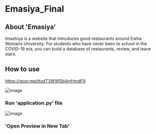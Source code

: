 # Emasiya_Final


## About 'Emasiya'
Imashiya is a website that introduces good restaurants around Ewha Womans University. For students who have never been to school in the COVID-19 era, you can build a database of restaurants, review, and leave stars.


## How to use


<https://goor.me/ttudT3WWSb4mHmdF9>


![image](https://user-images.githubusercontent.com/97292379/233781240-c7f08df6-322c-45ac-b148-b46701339643.png)


### Run 'application.py' file


![image](https://user-images.githubusercontent.com/97292379/233781250-550296ee-c55b-47af-8c4e-8601bacc10ba.png)


### 'Open Preview in New Tab'
